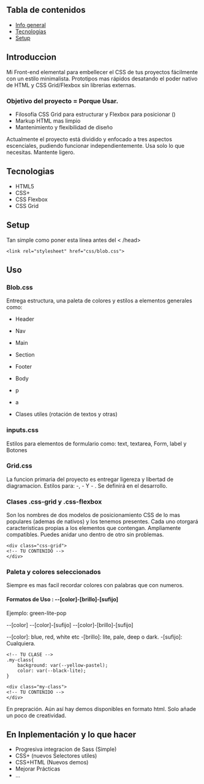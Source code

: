 ## Tabla de contenidos
* [Info general ](#info-general)
* [Tecnologias](#tecnologias)
* [Setup](#setup)

## Introduccion
Mi Front-end elemental para embellecer el CSS de tus proyectos fácilmente con un estilo minimalista.
Prototipos mas rápidos desatando el poder nativo de HTML y CSS Grid/Flexbox sin librerias externas.

### Objetivo del proyecto = Porque Usar.
* Filosofía CSS Grid para estructurar y Flexbox para posicionar ()
* Markup HTML mas limpio
* Mantenimiento y flexibilidad de diseño

Actualmente el proyecto está dividido y enfocado a tres aspectos escenciales, pudiendo funcionar independientemente. Usa solo lo que necesitas. Mantente ligero.

## Tecnologias
* HTML5
* CSS+
* CSS Flexbox
* CSS Grid

## Setup

Tan simple como poner esta línea antes del < /head>

```
<link rel="stylesheet" href="css/blob.css">
```
## Uso

### Blob.css
Entrega estructura, una paleta de colores y estilos a elementos generales como:
* Header
* Nav
* Main
* Section
* Footer

* Body
* p
* a
* Clases utiles (rotación de textos y otras)

### inputs.css 
Estilos para elementos de formulario como:
text, textarea, Form, label y Botones

### Grid.css
La funcion primaria del proyecto es entregar ligereza y libertad de diagramacion.
Estilos para: -, - Y - . Se definirá en el desarrollo.


### Clases .css-grid y .css-flexbox 

Son los nombres de dos modelos de posicionamiento CSS de lo mas populares (ademas de nativos) y los tenemos presentes. Cada uno otorgará caracteristicas propias a los elementos que contengan. Ampliamente compatibles. Puedes anidar uno dentro de otro sin problemas.
```
<div class="css-grid">
<!-- TU CONTENIDO -->
</div>
```
### Paleta y colores seleccionados
Siempre es mas facil recordar colores con palabras que con numeros.

#### Formatos de Uso : --[color]-[brillo]-[sufijo]
Ejemplo: green-lite-pop 

--[color]
--[color]-[sufijo]
--[color]-[brillo]-[sufijo]

--[color]: blue, red, white etc
-[brillo]: lite, pale, deep o dark.
-[sufijo]: Cualquiera.

```
<!-- TU CLASE -->
.my-class{
	background: var(--yellow-pastel);
	color: var(--black-lite);
}
```
```
<div class="my-class">
<!-- TU CONTENIDO -->
</div>
```

En prepración.
Aún así hay demos disponibles en formato html. 
Solo añade un poco de creatividad.


## En Inplementación y lo que hacer
* Progresiva integracion de Sass (Simple)
* CSS+ (nuevos Selectores utiles)
* CSS+HTML (Nuevos demos)
* Mejorar Prácticas
* ...


